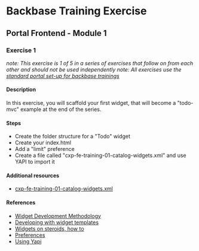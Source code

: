 # Backbase Training Exercise

## Portal Frontend - Module 1

### Exercise 1

_note: This exercise is 1 of 5 in a series of exercises that follow on from each other and should not be used independently_
_note: All exercises use the [standard portal set-up for backbase trainings](https://my.backbase.com/resources/how-to-guides/getting-your-first-launchpad-based-portal-set-up/)_

#### Description

In this exercise, you will scaffold your first widget, that will become a "todo-mvc" example at the end of the series.

#### Steps

 - Create the folder structure for a "Todo" widget
 - Create your index.html
 - Add a "limit" preference
 - Create a file called "cxp-fe-training-01-catalog-widgets.xml" and use YAPI to import it

#### Additional resources

 - [cxp-fe-training-01-catalog-widgets.xml](../../../../config-info/import/cxp-fe-training-01-catalog-widgets.xml)

#### References

 - [Widget Development Methodology](https://github.com/Backbase/methodology-widget-development)
 - [Developing with widget templates](https://my.backbase.com/resources/documentation/portal/5.5.1.1/devd_comp_wdgt_jspt.html)
 - [Widgets on steroids, how to](https://my.backbase.com/resources/how-to-guides/widgets-on-steroids-launchpad)
 - [Preferences](https://my.backbase.com/resources/documentation/portal/5.5.1.1/refc_gnam_preferences.html)
 - [Using Yapi](https://my.backbase.com/resources/how-to-guides/creating-your-first-portal-with-yapi)
